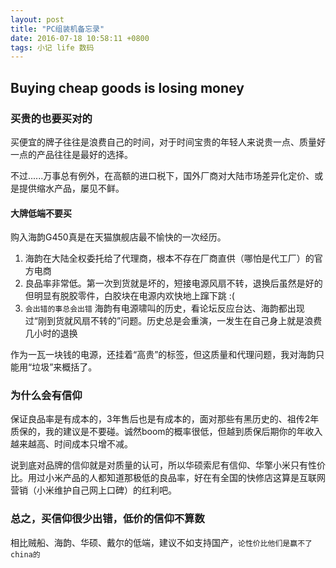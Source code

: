```yaml
---
layout: post
title: "PC组装机备忘录"
date: 2016-07-18 10:58:11 +0800
tags: 小记 life 数码
---
```


## Buying cheap goods is losing money

### 买贵的也要买对的

买便宜的牌子往往是浪费自己的时间，对于时间宝贵的年轻人来说贵一点、质量好一点的产品往往是最好的选择。

不过......万事总有例外，在高额的进口税下，国外厂商对大陆市场差异化定价、或是提供缩水产品，屡见不鲜。

#### 大牌低端不要买

购入海韵G450真是在天猫旗舰店最不愉快的一次经历。

1. 海韵在大陆全权委托给了代理商，根本不存在厂商直供（哪怕是代工厂）的官方电商
2. 良品率非常低。第一次到货就是坏的，短接电源风扇不转，退换后虽然是好的但明显有脱胶零件，白胶块在电源内欢快地上蹿下跳 :(
3. `会出错的事总会出错` 海韵有电源啸叫的历史，看论坛反应台达、海韵都出现过“刚到货就风扇不转的”问题。历史总是会重演，一发生在自己身上就是浪费几小时的退换

作为一瓦一块钱的电源，还挂着“高贵”的标签，但这质量和代理问题，我对海韵只能用“垃圾”来概括了。

### 为什么会有信仰

保证良品率是有成本的，3年售后也是有成本的，面对那些有黑历史的、祖传2年质保的，我的建议是不要碰。诚然boom的概率很低，但越到质保后期你的年收入越来越高、时间成本只增不减。

说到底对品牌的信仰就是对质量的认可，所以华硕索尼有信仰、华擎小米只有性价比。用过小米产品的人都知道那极低的良品率，好在有全国的快修店这算是互联网营销（小米维护自己网上口碑）的红利吧。

### 总之，买信仰很少出错，低价的信仰不算数

相比贼船、海韵、华硕、戴尔的低端，建议不如支持国产，`论性价比他们是赢不了china的`
